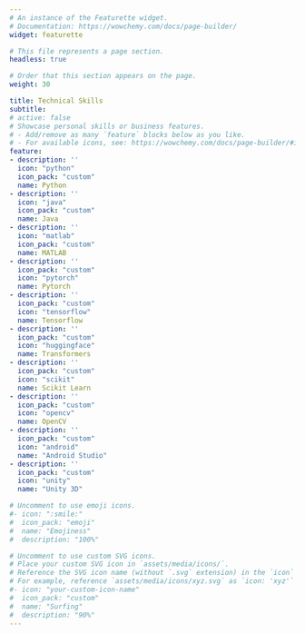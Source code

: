 ```yaml
---
# An instance of the Featurette widget.
# Documentation: https://wowchemy.com/docs/page-builder/
widget: featurette

# This file represents a page section.
headless: true

# Order that this section appears on the page.
weight: 30

title: Technical Skills
subtitle:
# active: false
# Showcase personal skills or business features.
# - Add/remove as many `feature` blocks below as you like.
# - For available icons, see: https://wowchemy.com/docs/page-builder/#icons
feature:
- description: ''
  icon: "python"
  icon_pack: "custom"
  name: Python
- description: ''
  icon: "java"
  icon_pack: "custom"
  name: Java
- description: ''
  icon: "matlab"
  icon_pack: "custom"
  name: MATLAB
- description: ''
  icon_pack: "custom"
  icon: "pytorch"
  name: Pytorch
- description: ''
  icon_pack: "custom"
  icon: "tensorflow"
  name: Tensorflow
- description: ''
  icon_pack: "custom"
  icon: "huggingface"
  name: Transformers
- description: ''
  icon_pack: "custom"
  icon: "scikit"
  name: Scikit Learn
- description: ''
  icon_pack: "custom"
  icon: "opencv"
  name: OpenCV
- description: ''
  icon_pack: "custom"
  icon: "android"
  name: "Android Studio"
- description: ''
  icon_pack: "custom"
  icon: "unity"
  name: "Unity 3D"

# Uncomment to use emoji icons.
#- icon: ":smile:"
#  icon_pack: "emoji"
#  name: "Emojiness"
#  description: "100%"  

# Uncomment to use custom SVG icons.
# Place your custom SVG icon in `assets/media/icons/`.
# Reference the SVG icon name (without `.svg` extension) in the `icon` field.
# For example, reference `assets/media/icons/xyz.svg` as `icon: 'xyz'`
#- icon: "your-custom-icon-name"
#  icon_pack: "custom"
#  name: "Surfing"
#  description: "90%"
---
```

